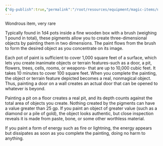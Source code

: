 ```yaml
---
{"dg-publish":true,"permalink":"/root/resources/equipment/magic-items/nolzur-s-marvelous-pigments/"}
---
```


Wondrous item, very rare 

Typically found in 1d4 pots inside a fine wooden box with a brush (weighing 1 pound in total), these pigments allow you to create three-dimensional objects by painting them in two dimensions. The paint flows from the brush to form the desired object as you concentrate on its image. 

Each pot of paint is sufficient to cover 1,000 square feet of a surface, which lets you create inanimate objects or terrain features-such as a door, a pit, flowers, trees, cells, rooms, or weapons- that are up to 10,000 cubic feet. It takes 10 minutes to cover 100 square feet. When you complete the painting, the object or terrain feature depicted becomes a real, nonmagical object. Thus, painting a door on a wall creates an actual door that can be opened to whatever is beyond. 

Painting a pit on a floor creates a real pit, and its depth counts against the total area of objects you create. Nothing created by the pigments can have a value greater than 25 gp. If you paint an object of greater value (such as a diamond or a pile of gold), the object looks authentic, but close inspection reveals it is made from paste, bone, or some other worthless material. 

If you paint a form of energy such as fire or lightning, the energy appears but dissipates as soon as you complete the painting, doing no harm to anything.